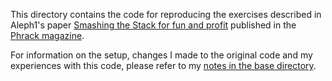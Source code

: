 This directory contains the code for reproducing the exercises described in Aleph1's paper [Smashing the Stack for fun and profit](http://phrack.org/issues/49/14.html#article) published in the [Phrack magazine](http://phrack.org).

For information on the setup, changes I made to the original code and my experiences with this code, please refer to my [notes in the base directory](../NOTES.md).
